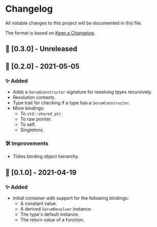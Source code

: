 # Changelog
All notable changes to this project will be documented in this file.

The format is based on [Keep a Changelog](https://keepachangelog.com/en/1.0.0/).

## 🔖 [0.3.0] - Unreleased

## 🔖 [0.2.0] - 2021-05-05
### ✨ Added
- Adds a `SerumConstructor` signature for resolving tpyes recursively.
- Resolution contexts.
- Type trait for checking if a type has a `SerumConstructor`.
- More bindings:
    - To `std::shared_ptr`.
    - To raw pointer.
    - To self.
    - Singletons.

### 🛠 Improvements
- Tidies binding object hierarchy.

## 🔖 [0.1.0] - 2021-04-19
### ✨ Added
- Initial container with support for the following bindings:
    - A constant value.
    - A derived `SerumResolver` instance.
    - The type's default instance.
    - The return value of a function.